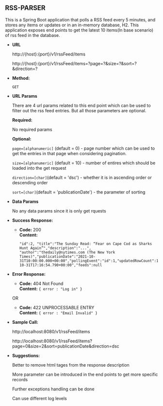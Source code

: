 **RSS-PARSER**
----
  This is a Spring Boot application that polls a RSS feed every 5 minutes, and stores any items or updates or in an in-memory database, H2. This application exposes     end points to get the latest 10 items(In base scenario) of rss feed in the database.
  
* **URL**

  http://{host}:{port}/v1/rssFeed/items
    
  http://{host}:{port}/v1/rssFeed/items=?page=?&size=?&sort=?&direction=?
  

* **Method:**

  `GET`
  
*  **URL Params**

    There are 4 url params related to this end point which can be used to filter out the rss feed entries. But all those parameters are optional.
  
   **Required:**
 
      No required params

   **Optional:**
 
    `page=[alphanumeric]` (default = 0) - page number which can be used to get the entries in that page when considering pagination.
   
    `size=[alphanumeric]` (default = 10) - number of entires which should be loaded into the get request
   
    `direction=[char]`(default = 'dsc') - whether it is in ascending order or descending order
   
    `sort=[char]`(default = 'publicationDate') - the parameter of sorting


* **Data Params**

  No any data params since it is only get rquests
  
* **Success Response:**
  
  * **Code:** 200 <br />
    **Content:** 
    
    	"id":2, "title":"The Sunday Read: “Fear on Cape Cod as Sharks Hunt Again”","description":"...", "author":"thedaily@nytimes.com (The New York      Times)","publicationDate":"2021-10-31T10:00:00.000+00:00","pollingEvent":"id":1,"updatedRowCount":1363,"updatedTime":"2021-10-31T17:16:54.790+00:00","feeds":null
 
* **Error Response:**

  * **Code:** 404 Not Found <br />
    **Content:** `{ error : "Log in" }`

  OR

  * **Code:** 422 UNPROCESSABLE ENTRY <br />
    **Content:** `{ error : "Email Invalid" }`

* **Sample Call:**

  http://localhost:8080/v1/rssFeed/items
  
  http://localhost:8080/v1/rssFeed/items?page=0&size=2&sort=publicationDate&direction=dsc
  

* **Suggestions:**
  
  Better to remove html tages from the response description
  
  More parameter can be introduced in the end points to get more specific records
  
  Further exceptions handling can be done
  
  Can use different log levels
  
  
  

